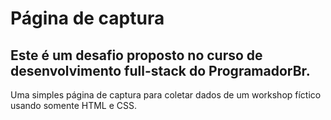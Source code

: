 <h1>Página de captura</h1>
<h2>Este é um desafio proposto no curso de desenvolvimento full-stack do ProgramadorBr.</h2>
<p>Uma simples página de captura para coletar dados de um workshop fíctico usando somente HTML e CSS.</p>

